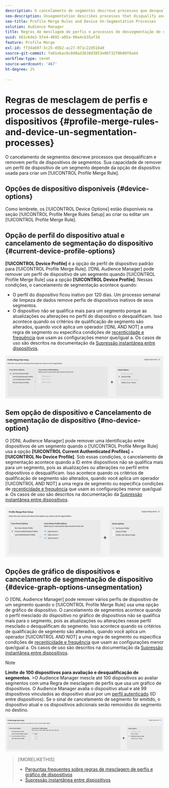 ```yaml
---
description: O cancelamento de segmentos descreve processos que desqualificam e removem perfis de dispositivos de segmentos. Sua capacidade de remover um perfil de dispositivo de um segmento depende da opção de dispositivo usada para criar uma Regra de mesclagem de perfis.
seo-description: Unsegmentation describes processes that disqualify and remove device profiles from segments. Your ability to remove a device profile from a segment depends on the device option used to create a Profile Merge Rule.
seo-title: Profile Merge Rules and Device Un-Segmentation Processes
solution: Audience Manager
title: Regras de mesclagem de perfis e processos de dessegmentação de dispositivos
uuid: b61c6de3-5fe4-4892-a05a-96a4cb35af34
feature: Profile Merge
exl-id: ff3da607-5c25-45b2-ac27-071c22d518a0
source-git-commit: fe01ebac8c0d0ad3630d3853e0bf32f0b00f6a44
workflow-type: tm+mt
source-wordcount: '467'
ht-degree: 2%

---
```


# Regras de mesclagem de perfis e processos de dessegmentação de dispositivos {#profile-merge-rules-and-device-un-segmentation-processes}

O cancelamento de segmentos descreve processos que desqualificam e removem perfis de dispositivos de segmentos. Sua capacidade de remover um perfil de dispositivo de um segmento depende da opção de dispositivo usada para criar um [!UICONTROL Profile Merge Rule].

## Opções de dispositivo disponíveis {#device-options}

Como lembrete, os [!UICONTROL Device Options] estão disponíveis na seção [!UICONTROL Profile Merge Rules Setup] ao criar ou editar um [!UICONTROL Profile Merge Rule].

## Opção de perfil do dispositivo atual e cancelamento de segmentação do dispositivo {#current-device-profile-options}

**[!UICONTROL Device Profile]** é a opção de perfil de dispositivo padrão para [!UICONTROL Profile Merge Rule]. [!DNL Audience Manager] pode remover um perfil de dispositivo de um segmento quando [!UICONTROL Profile Merge Rule] usa a opção **[!UICONTROL Device Profile]**. Nessas condições, o cancelamento de segmentação acontece quando:

* O perfil do dispositivo ficou inativo por 120 dias. Um processo semanal de limpeza de dados remove perfis de dispositivos inativos de seus segmentos.
* O dispositivo não se qualifica mais para um segmento porque as atualizações ou alterações no perfil do dispositivo o desqualificam. Isso acontece quando os critérios de qualificação de segmento são alterados, quando você aplica um operador [!DNL AND NOT] a uma regra de segmento ou especifica condições de [recenticidade e frequência](../segments/recency-and-frequency.md) que usam as configurações menor que/igual a. Os casos de uso são descritos na documentação da [Supressão instantânea entre dispositivos](instant-cross-device-suppression.md).

![somente dispositivo](assets/device-only.png)

## Sem opção de dispositivo e Cancelamento de segmentação de dispositivo {#no-device-option}

O [!DNL Audience Manager] pode remover uma identificação entre dispositivos de um segmento quando o [!UICONTROL Profile Merge Rule] usa a opção **[!UICONTROL Current Authenticated Profiles]** + **[!UICONTROL No Device Profile]**. Sob essas condições, o cancelamento de segmentação acontece quando a ID entre dispositivos não se qualifica mais para um segmento, pois as atualizações ou alterações no perfil entre dispositivos o desqualificam. Isso acontece quando os critérios de qualificação de segmento são alterados, quando você aplica um operador [!UICONTROL AND NOT] a uma regra de segmento ou especifica condições de [recenticidade e frequência](../segments/recency-and-frequency.md) que usam as configurações menor que/igual a. Os casos de uso são descritos na documentação da [Supressão instantânea entre dispositivos](instant-cross-device-suppression.md).

![](assets/current-no-device.png)

## Opções de gráfico de dispositivos e cancelamento de segmentação de dispositivo {#device-graph-options-unsegmentation}

O [!DNL Audience Manager] pode remover vários perfis de dispositivo de um segmento quando o [!UICONTROL Profile Merge Rule] usa uma opção de gráfico de dispositivo. O cancelamento de segmentos acontece quando o perfil mesclado do dispositivo no gráfico de dispositivos não se qualifica mais para o segmento, pois as atualizações ou alterações nesse perfil mesclado o desqualificam do segmento. Isso acontece quando os critérios de qualificação de segmento são alterados, quando você aplica um operador [!UICONTROL AND NOT] a uma regra de segmento ou especifica condições de [recenticidade e frequência](../segments/recency-and-frequency.md) que usam as configurações menor que/igual a. Os casos de uso são descritos na documentação da [Supressão instantânea entre dispositivos](instant-cross-device-suppression.md).

>[!NOTE]
>
>**Limite de 100 dispositivos para avaliação e desqualificação de segmentos**.
>&#x200B;>O Audience Manager mescla até 100 dispositivos ao avaliar segmentos com uma Regra de mesclagem de perfis que usa um gráfico de dispositivos. O Audience Manager avalia o dispositivo atual e até 99 dispositivos vinculados ao dispositivo atual por um [perfil autenticado](../../reference/visitor-authentication-states.md) (ID entre dispositivos). Se o sinal de cancelamento de segmento for emitido, o dispositivo atual e os dispositivos adicionais serão removidos do segmento no destino.

![](assets/last-device-graph.png)

>[!MORELIKETHIS]
>
>* [Perguntas frequentes sobre regras de mesclagem de perfis e gráfico de dispositivos](../../faq/faq-profile-merge.md)
>* [Supressão instantânea entre dispositivos](instant-cross-device-suppression.md)
